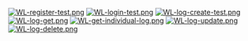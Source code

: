 [![WL-register-test.png](https://i.postimg.cc/pTLwSSxs/WL-register-test.png)](https://postimg.cc/KKCpkJ1T)
[![WL-login-test.png](https://i.postimg.cc/J7gfTKFQ/WL-login-test.png)](https://postimg.cc/LhtQ5k2q)
[![WL-log-create-test.png](https://i.postimg.cc/52WZJybY/WL-log-create-test.png)](https://postimg.cc/GHzMJcBd)
[![WL-log-get.png](https://i.postimg.cc/bvzWG5Gq/WL-log-get.png)](https://postimg.cc/VJVDpDBh)
[![WL-get-individual-log.png](https://i.postimg.cc/0Qj4nJd3/WL-get-individual-log.png)](https://postimg.cc/cgqT4CzM)
[![WL-log-update.png](https://i.postimg.cc/nMbwnSbb/WL-log-update.png)](https://postimg.cc/wR2kVVj0)
[![WL-log-delete.png](https://i.postimg.cc/jdyRPGjf/WL-log-delete.png)](https://postimg.cc/ZCKkhspY)
